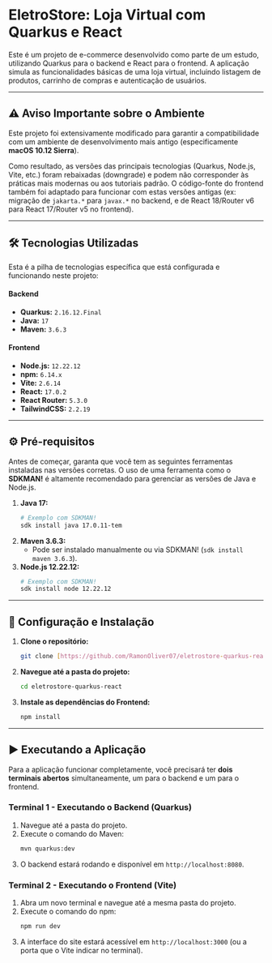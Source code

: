 # EletroStore: Loja Virtual com Quarkus e React

Este é um projeto de e-commerce desenvolvido como parte de um estudo, utilizando Quarkus para o backend e React para o frontend. A aplicação simula as funcionalidades básicas de uma loja virtual, incluindo listagem de produtos, carrinho de compras e autenticação de usuários.

---

## ⚠️ Aviso Importante sobre o Ambiente

Este projeto foi extensivamente modificado para garantir a compatibilidade com um ambiente de desenvolvimento mais antigo (especificamente **macOS 10.12 Sierra**). 

Como resultado, as versões das principais tecnologias (Quarkus, Node.js, Vite, etc.) foram rebaixadas (downgrade) e podem não corresponder às práticas mais modernas ou aos tutoriais padrão. O código-fonte do frontend também foi adaptado para funcionar com estas versões antigas (ex: migração de `jakarta.*` para `javax.*` no backend, e de React 18/Router v6 para React 17/Router v5 no frontend).

---

## 🛠️ Tecnologias Utilizadas

Esta é a pilha de tecnologias específica que está configurada e funcionando neste projeto:

#### **Backend**
* **Quarkus:** `2.16.12.Final`
* **Java:** `17`
* **Maven:** `3.6.3`

#### **Frontend**
* **Node.js:** `12.22.12`
* **npm:** `6.14.x`
* **Vite:** `2.6.14`
* **React:** `17.0.2`
* **React Router:** `5.3.0`
* **TailwindCSS:** `2.2.19`

---

## ⚙️ Pré-requisitos

Antes de começar, garanta que você tem as seguintes ferramentas instaladas nas versões corretas. O uso de uma ferramenta como o **SDKMAN!** é altamente recomendado para gerenciar as versões de Java e Node.js.

1.  **Java 17:**
    ```bash
    # Exemplo com SDKMAN!
    sdk install java 17.0.11-tem
    ```
2.  **Maven 3.6.3:**
    * Pode ser instalado manualmente ou via SDKMAN! (`sdk install maven 3.6.3`).
3.  **Node.js 12.22.12:**
    ```bash
    # Exemplo com SDKMAN!
    sdk install node 12.22.12
    ```

---

## 🚀 Configuração e Instalação

1.  **Clone o repositório:**
    ```bash
    git clone [https://github.com/RamonOliver07/eletrostore-quarkus-react.git](https://github.com/RamonOliver07/eletrostore-quarkus-react.git)
    ```

2.  **Navegue até a pasta do projeto:**
    ```bash
    cd eletrostore-quarkus-react
    ```

3.  **Instale as dependências do Frontend:**
    ```bash
    npm install
    ```

---

## ▶️ Executando a Aplicação

Para a aplicação funcionar completamente, você precisará ter **dois terminais abertos** simultaneamente, um para o backend e um para o frontend.

### **Terminal 1 - Executando o Backend (Quarkus)**

1.  Navegue até a pasta do projeto.
2.  Execute o comando do Maven:
    ```bash
    mvn quarkus:dev
    ```
3.  O backend estará rodando e disponível em `http://localhost:8080`.

### **Terminal 2 - Executando o Frontend (Vite)**

1.  Abra um novo terminal e navegue até a mesma pasta do projeto.
2.  Execute o comando do npm:
    ```bash
    npm run dev
    ```
3.  A interface do site estará acessível em `http://localhost:3000` (ou a porta que o Vite indicar no terminal).